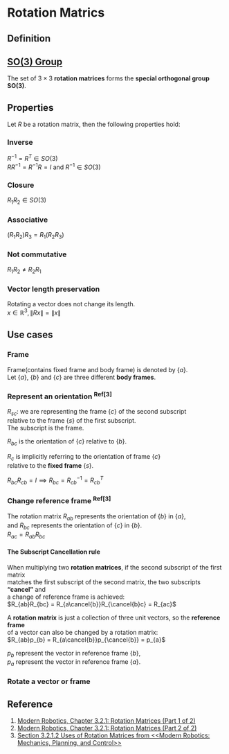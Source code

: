 # Rotation Matrics

## Definition


## [SO(3) Group](https://github.com/vitonzhangtt/RoboticsNotes/blob/main/SO(3).md)
The set of $`3 × 3`$ **rotation matrices** forms the **special orthogonal group SO(3)**.

## Properties
Let $`R`$ be a rotation matrix, then the following properties hold:

### Inverse
$`R^{-1}=R^T \in SO(3)`$ <br>
$`RR^{-1}=R^{-1}R=I \text{ and } R^{-1} \in SO(3)`$

### Closure
$`R_{1}R_{2} \in SO(3)`$

### Associative
$`(R_{1}R_{2})R_{3}=R_{1}(R_{2}R_{3})`$

### Not commutative
$`R_{1}R_{2} \neq R_{2}R_{1}`$

### Vector length preservation
Rotating a vector does not change its length. <br>
$`x \in \mathbb{R}^3, \|Rx\|=\|x\|`$

## Use cases

### Frame
Frame(contains fixed frame and body frame) is denoted by $`\{a\}`$. <br>
Let $`\{a\}`$, $`\{b\}`$ and $`\{c\}`$ are three different **body frames**.

### Represent an orientation <sup>Ref[3]</sup>
$`R_{sc}`$: we are representing the frame $`\{c\}`$ of the second subscript <br>
relative to the frame $`\{s\}`$ of the first subscript. <br> 
The subscript is the frame.

$`R_{bc}`$ is the orientation of $`\{c\}`$ relative to $`\{b\}`$.

$`R_{c}`$ is implicitly referring to the orientation of frame $`\{c\}`$ <br>
relative to the **fixed frame** $`\{s\}`$.

$`R_{bc}R_{cb}=I \implies R_{bc}={R_{cb}}^{-1}={R_{cb}}^T`$ 

### Change reference frame <sup>Ref[3]</sup>
The rotation matrix $`R_{ab}`$ represents the orientation of $`\{b\}`$ in $`\{a\}`$, <br>
and $`R_{bc}`$ represents the orientation of $`\{c\}`$ in $`\{b\}`$. <br>
  $`R_{ac} = R_{ab}R_{bc}`$

#### The Subscript Cancellation rule
When multiplying two **rotation matrices**, if the second subscript of the first matrix <br>
matches the first subscript of the second matrix, the two subscripts **“cancel”** and <br>
a change of reference frame is achieved: <br>
$`R_{ab}R_{bc} = R_{a\cancel{b}}R_{\cancel{b}c} = R_{ac}`$

A **rotation matrix** is just a collection of three unit vectors, so the **reference frame** <br>
of a vector can also be changed by a rotation matrix: <br>
$`R_{ab}p_{b} = R_{a\cancel{b}}p_{\cancel{b}} = p_{a}`$

$`p_{b}`$ represent the vector in reference frame $`\{b\}`$, <br>
$`p_{a}`$ represent the vector in reference frame $`\{a\}`$.

### Rotate a vector or frame















## Reference
1. [Modern Robotics, Chapter 3.2.1: Rotation Matrices (Part 1 of 2)](https://www.youtube.com/watch?v=OZucG1DY_sY)
2. [Modern Robotics, Chapter 3.2.1: Rotation Matrices (Part 2 of 2)](https://www.youtube.com/watch?v=6KIPusOv5fA&list=PLggLP4f-rq01NLHOh2vVPPJZ0rxkbVFNc&index=3)
3. [Section 3.2.1.2 Uses of Rotation Matrices from <<Modern Robotics: Mechanics, Planning, and Control>>](https://www.amazon.com/Modern-Robotics-Mechanics-Planning-Control/dp/1107156300)
